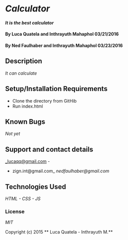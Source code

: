 # _Calculator_

#### _It is the best calculator_

#### By Luca Quatela and Inthrayuth Mahaphol 03/21/2016
#### By Ned Faulhaber and Inthrayuth Mahaphol 03/23/2016

## Description

_It can calculate_

## Setup/Installation Requirements

* Clone the directory from GitHib
* Run index.html

## Known Bugs

_Not yet_

## Support and contact details

_lucaqq@gmail.com -
- zign.int@gmail.com_
_nedfaulhaber@gmail.com_

## Technologies Used

_HTML - CSS - JS_

### License

*MIT*

Copyright (c) 2015 ** Luca Quatela - Inthrayuth M.**
